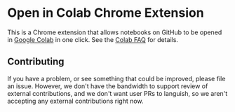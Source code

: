 # Open in Colab Chrome Extension

This is a Chrome extension that allows notebooks on GitHub to be opened in
[Google Colab](https://colab.research.google.com) in one click. See the
[Colab FAQ](https://research.google.com/colaboratory/faq.html) for details.

## Contributing

If you have a problem, or see something that could be improved, please file an
issue. However, we don't have the bandwidth to support review of external
contributions, and we don't want user PRs to languish, so we aren't accepting
any external contributions right now.
